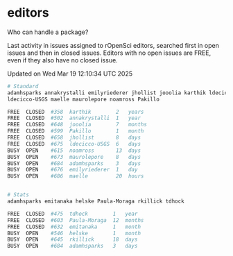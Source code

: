 # editors

Who can handle a package?

Last activity in issues assigned to rOpenSci editors, searched first in open
issues and then in closed issues. Editors with no open issues are FREE, even if
they also have no closed issue.


Updated on Wed Mar 19 12:10:34 UTC 2025

```bash
# Standard
adamhsparks annakrystalli emilyriederer jhollist jooolia karthik ldecicco
ldecicco-USGS maelle maurolepore noamross Pakillo

FREE  CLOSED  #358  karthik        2   years
FREE  CLOSED  #502  annakrystalli  1   year
FREE  CLOSED  #648  jooolia        7   months
FREE  CLOSED  #599  Pakillo        1   month
FREE  CLOSED  #658  jhollist       8   days
FREE  CLOSED  #675  ldecicco-USGS  6   days
BUSY  OPEN    #615  noamross       13  days
BUSY  OPEN    #673  maurolepore    8   days
BUSY  OPEN    #684  adamhsparks    3   days
BUSY  OPEN    #676  emilyriederer  1   day
BUSY  OPEN    #686  maelle         20  hours


# Stats
adamhsparks emitanaka helske Paula-Moraga rkillick tdhock

FREE  CLOSED  #475  tdhock        1   year
FREE  CLOSED  #603  Paula-Moraga  12  months
FREE  CLOSED  #632  emitanaka     1   month
BUSY  OPEN    #546  helske        1   month
BUSY  OPEN    #645  rkillick      18  days
BUSY  OPEN    #684  adamhsparks   3   days
```
